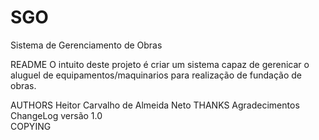 SGO
===

Sistema de Gerenciamento de Obras

README  O intuito deste projeto é criar um sistema capaz de gerenicar o aluguel de equipamentos/maquinarios para realização
de fundação de obras.

AUTHORS	Heitor Carvalho de Almeida Neto
THANKS	Agradecimentos
ChangeLog versão 1.0	
COPYING